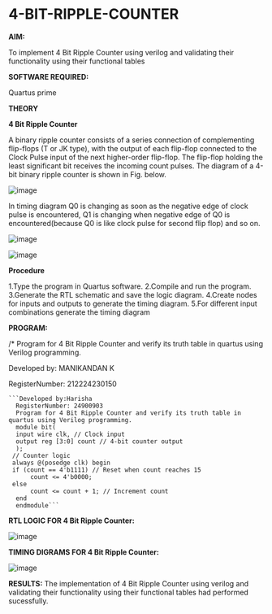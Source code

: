 # 4-BIT-RIPPLE-COUNTER

**AIM:**

To implement  4 Bit Ripple Counter using verilog and validating their functionality using their functional tables

**SOFTWARE REQUIRED:**

Quartus prime

**THEORY**

**4 Bit Ripple Counter**

A binary ripple counter consists of a series connection of complementing flip-flops (T or JK type), with the output of each flip-flop connected to the Clock Pulse input of the next higher-order flip-flop. The flip-flop holding the least significant bit receives the incoming count pulses. The diagram of a 4-bit binary ripple counter is shown in Fig. below.

![image](https://github.com/naavaneetha/4-BIT-RIPPLE-COUNTER/assets/154305477/cb4b74d4-31ab-4359-95d0-d22e67daba13)

In timing diagram Q0 is changing as soon as the negative edge of clock pulse is encountered, Q1 is changing when negative edge of Q0 is encountered(because Q0 is like clock pulse for second flip flop) and so on.

![image](https://github.com/naavaneetha/4-BIT-RIPPLE-COUNTER/assets/154305477/a573a7d6-014e-4e54-93e6-e2ac9530960b)

![image](https://github.com/naavaneetha/4-BIT-RIPPLE-COUNTER/assets/154305477/85e1958a-2fc1-49bb-9a9f-d58ccbf3663c)

**Procedure**

1.Type the program in Quartus software.
2.Compile and run the program.
3.Generate the RTL schematic and save the logic diagram.
4.Create nodes for inputs and outputs to generate the timing diagram.
5.For different input combinations generate the timing diagram

**PROGRAM:**

/* Program for 4 Bit Ripple Counter and verify its truth table in quartus using Verilog programming.

Developed by: MANIKANDAN K 
 
 RegisterNumber: 212224230150
~~~
```Developed by:Harisha
  RegisterNumber: 24900903
  Program for 4 Bit Ripple Counter and verify its truth table in quartus using Verilog programming.
  module bit(
  input wire clk, // Clock input
  output reg [3:0] count // 4-bit counter output
  );
 // Counter logic
 always @(posedge clk) begin
 if (count == 4'b1111) // Reset when count reaches 15
      count <= 4'b0000;
 else
      count <= count + 1; // Increment count
  end    
  endmodule```
~~~
 
**RTL LOGIC FOR 4 Bit Ripple Counter:**

![image](https://github.com/user-attachments/assets/aaf916fb-711c-4167-aae1-de5be2489261)

**TIMING DIGRAMS FOR 4 Bit Ripple Counter:**

![image](https://github.com/user-attachments/assets/297b2955-c840-4d4b-a0a9-492d8b83c236)

**RESULTS:**
The  implementation of 4 Bit Ripple Counter using verilog and validating their functionality using their functional tables had performed sucessfully.

